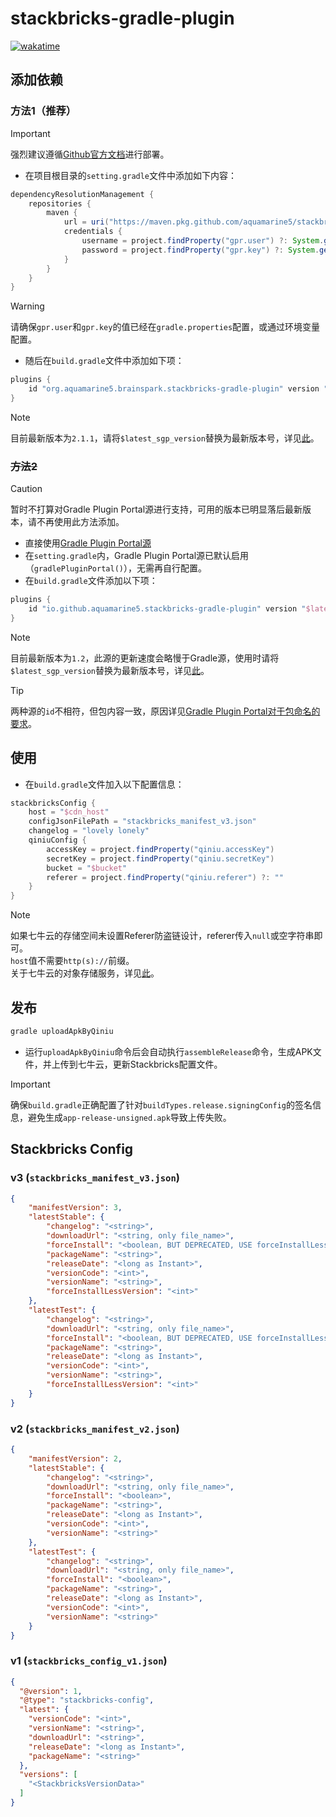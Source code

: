 # stackbricks-gradle-plugin

[![wakatime](https://wakatime.com/badge/github/aquamarine5/stackbricks-gradle-plugin.svg)](https://wakatime.com/badge/github/aquamarine5/stackbricks-gradle-plugin)

## 添加依赖

### 方法1（推荐）

> [!IMPORTANT]
> 强烈建议遵循[Github官方文档](https://docs.github.com/zh/packages/working-with-a-github-packages-registry/working-with-the-gradle-registry#using-a-published-package)进行部署。

- 在项目根目录的`setting.gradle`文件中添加如下内容：
```groovy
dependencyResolutionManagement {
    repositories {
        maven {
            url = uri("https://maven.pkg.github.com/aquamarine5/stackbricks-gradle-plugin")
            credentials {
                username = project.findProperty("gpr.user") ?: System.getenv("GPR_USERNAME")
                password = project.findProperty("gpr.key") ?: System.getenv("GPR_TOKEN")
            }
        }
    }
}
```

> [!WARNING]
> 请确保`gpr.user`和`gpr.key`的值已经在`gradle.properties`配置，或通过环境变量配置。

- 随后在`build.gradle`文件中添加如下项：
```groovy
plugins {
    id "org.aquamarine5.brainspark.stackbricks-gradle-plugin" version "$latest_sgp_version"
}
```

> [!NOTE]
> 目前最新版本为`2.1.1`，请将`$latest_sgp_version`替换为最新版本号，详见[此](https://github.com/aquamarine5/stackbricks-gradle-plugin/packages/2402628)。

### <del>方法2</del>

> [!CAUTION]
> 暂时不打算对Gradle Plugin Portal源进行支持，可用的版本已明显落后最新版本，请不再使用此方法添加。

- 直接使用[Gradle Plugin Portal源](https://plugins.gradle.org/plugin/io.github.aquamarine5.stackbricks-gradle-plugin)
- 在`setting.gradle`内，Gradle Plugin Portal源已默认启用（`gradlePluginPortal()`），无需再自行配置。
- 在`build.gradle`文件添加以下项：
```groovy
plugins {
    id "io.github.aquamarine5.stackbricks-gradle-plugin" version "$latest_sgp_version"
}
```


> [!NOTE]
> 目前最新版本为`1.2`，此源的更新速度会略慢于Gradle源，使用时请将`$latest_sgp_version`替换为最新版本号，详见[此](https://plugins.gradle.org/plugin/io.github.aquamarine5.stackbricks-gradle-plugin)。

> [!TIP]
> 两种源的`id`不相符，但包内容一致，原因详见[Gradle Plugin Portal对于包命名的要求](https://plugins.gradle.org/docs/publish-plugin#approval)。

## 使用

- 在`build.gradle`文件加入以下配置信息：
```groovy
stackbricksConfig {
    host = "$cdn_host"
    configJsonFilePath = "stackbricks_manifest_v3.json"
    changelog = "lovely lonely"
    qiniuConfig {
        accessKey = project.findProperty("qiniu.accessKey")
        secretKey = project.findProperty("qiniu.secretKey")
        bucket = "$bucket"
        referer = project.findProperty("qiniu.referer") ?: ""
    }
}
```

> [!NOTE]
> 如果七牛云的存储空间未设置Referer防盗链设计，referer传入`null`或空字符串即可。  
> `host`值不需要`http(s)://`前缀。  
> 关于七牛云的对象存储服务，详见[此](https://portal.qiniu.com/kodo)。

## 发布

```bash
gradle uploadApkByQiniu
```

- 运行`uploadApkByQiniu`命令后会自动执行`assembleRelease`命令，生成APK文件，并上传到七牛云，更新Stackbricks配置文件。
> [!IMPORTANT]
> 确保`build.gradle`正确配置了针对`buildTypes.release.signingConfig`的签名信息，避免生成`app-release-unsigned.apk`导致上传失败。

## Stackbricks Config
### v3 (`stackbricks_manifest_v3.json`)
```json
{
    "manifestVersion": 3,
    "latestStable": {
        "changelog": "<string>",
        "downloadUrl": "<string, only file_name>",
        "forceInstall": "<boolean, BUT DEPRECATED, USE forceInstallLessVersion FIELD>",
        "packageName": "<string>",
        "releaseDate": "<long as Instant>",
        "versionCode": "<int>",
        "versionName": "<string>",
        "forceInstallLessVersion": "<int>"
    },
    "latestTest": {
        "changelog": "<string>",
        "downloadUrl": "<string, only file_name>",
        "forceInstall": "<boolean, BUT DEPRECATED, USE forceInstallLessVersion FIELD>",
        "packageName": "<string>",
        "releaseDate": "<long as Instant>",
        "versionCode": "<int>",
        "versionName": "<string>",
        "forceInstallLessVersion": "<int>"
    }
}
```

### v2 (`stackbricks_manifest_v2.json`)
```json
{
    "manifestVersion": 2,
    "latestStable": {
        "changelog": "<string>",
        "downloadUrl": "<string, only file_name>",
        "forceInstall": "<boolean>",
        "packageName": "<string>",
        "releaseDate": "<long as Instant>",
        "versionCode": "<int>",
        "versionName": "<string>"
    },
    "latestTest": {
        "changelog": "<string>",
        "downloadUrl": "<string, only file_name>",
        "forceInstall": "<boolean>",
        "packageName": "<string>",
        "releaseDate": "<long as Instant>",
        "versionCode": "<int>",
        "versionName": "<string>"
    }
}
```

### v1 (`stackbricks_config_v1.json`)

```json
{
  "@version": 1,
  "@type": "stackbricks-config",
  "latest": {
    "versionCode": "<int>",
    "versionName": "<string>",
    "downloadUrl": "<string>",
    "releaseDate": "<long as Instant>",
    "packageName": "<string>"
  },
  "versions": [
    "<StackbricksVersionData>"
  ]
}
```
